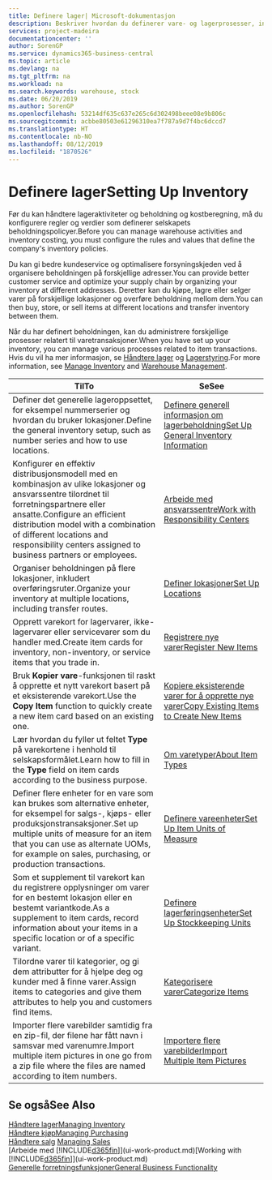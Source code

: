 ```yaml
---
title: Definere lager| Microsoft-dokumentasjon
description: Beskriver hvordan du definerer vare- og lagerprosesser, inkludert overføringsruter og lokasjoner, for eksempel lagre.
services: project-madeira
documentationcenter: ''
author: SorenGP
ms.service: dynamics365-business-central
ms.topic: article
ms.devlang: na
ms.tgt_pltfrm: na
ms.workload: na
ms.search.keywords: warehouse, stock
ms.date: 06/20/2019
ms.author: SorenGP
ms.openlocfilehash: 53214df635c637e265c6d302498beee08e9b806c
ms.sourcegitcommit: acbbe80503e61296310ea7f787a9d7f4bc6dccd7
ms.translationtype: HT
ms.contentlocale: nb-NO
ms.lasthandoff: 08/12/2019
ms.locfileid: "1870526"
---
```

# <a name="setting-up-inventory"></a><span data-ttu-id="20df0-103">Definere lager</span><span class="sxs-lookup"><span data-stu-id="20df0-103">Setting Up Inventory</span></span>
<span data-ttu-id="20df0-104">Før du kan håndtere lageraktiviteter og beholdning og kostberegning, må du konfigurere regler og verdier som definerer selskapets beholdningspolicyer.</span><span class="sxs-lookup"><span data-stu-id="20df0-104">Before you can manage warehouse activities and inventory costing, you must configure the rules and values that define the company's inventory policies.</span></span>

<span data-ttu-id="20df0-105">Du kan gi bedre kundeservice og optimalisere forsyningskjeden ved å organisere beholdningen på forskjellige adresser.</span><span class="sxs-lookup"><span data-stu-id="20df0-105">You can provide better customer service and optimize your supply chain by organizing your inventory at different addresses.</span></span> <span data-ttu-id="20df0-106">Deretter kan du kjøpe, lagre eller selger varer på forskjellige lokasjoner og overføre beholdning mellom dem.</span><span class="sxs-lookup"><span data-stu-id="20df0-106">You can then buy, store, or sell items at different locations and transfer inventory between them.</span></span>

<span data-ttu-id="20df0-107">Når du har definert beholdningen, kan du administrere forskjellige prosesser relatert til varetransaksjoner.</span><span class="sxs-lookup"><span data-stu-id="20df0-107">When you have set up your inventory, you can manage various processes related to item transactions.</span></span> <span data-ttu-id="20df0-108">Hvis du vil ha mer informasjon, se [Håndtere lager](inventory-manage-inventory.md) og [Lagerstyring](warehouse-manage-warehouse.md).</span><span class="sxs-lookup"><span data-stu-id="20df0-108">For more information, see [Manage Inventory](inventory-manage-inventory.md) and [Warehouse Management](warehouse-manage-warehouse.md).</span></span>

| <span data-ttu-id="20df0-109">Til</span><span class="sxs-lookup"><span data-stu-id="20df0-109">To</span></span> | <span data-ttu-id="20df0-110">Se</span><span class="sxs-lookup"><span data-stu-id="20df0-110">See</span></span> |
| --- | --- |
| <span data-ttu-id="20df0-111">Definer det generelle lageroppsettet, for eksempel nummerserier og hvordan du bruker lokasjoner.</span><span class="sxs-lookup"><span data-stu-id="20df0-111">Define the general inventory setup, such as number series and how to use locations.</span></span> |[<span data-ttu-id="20df0-112">Definere generell informasjon om lagerbeholdning</span><span class="sxs-lookup"><span data-stu-id="20df0-112">Set Up General Inventory Information</span></span>](inventory-how-setup-general.md) |
|<span data-ttu-id="20df0-113">Konfigurer en effektiv distribusjonsmodell med en kombinasjon av ulike lokasjoner og ansvarssentre tilordnet til forretningspartnere eller ansatte.</span><span class="sxs-lookup"><span data-stu-id="20df0-113">Configure an efficient distribution model with a combination of different locations and responsibility centers assigned to business partners or employees.</span></span>|[<span data-ttu-id="20df0-114">Arbeide med ansvarssentre</span><span class="sxs-lookup"><span data-stu-id="20df0-114">Work with Responsibility Centers</span></span>](inventory-responsibility-centers.md)|
| <span data-ttu-id="20df0-115">Organiser beholdningen på flere lokasjoner, inkludert overføringsruter.</span><span class="sxs-lookup"><span data-stu-id="20df0-115">Organize your inventory at multiple locations, including transfer routes.</span></span> |[<span data-ttu-id="20df0-116">Definer lokasjoner</span><span class="sxs-lookup"><span data-stu-id="20df0-116">Set Up Locations</span></span>](inventory-how-register-new-items.md) |
| <span data-ttu-id="20df0-117">Opprett varekort for lagervarer, ikke-lagervarer eller servicevarer som du handler med.</span><span class="sxs-lookup"><span data-stu-id="20df0-117">Create item cards for inventory, non-inventory, or service items that you trade in.</span></span> |[<span data-ttu-id="20df0-118">Registrere nye varer</span><span class="sxs-lookup"><span data-stu-id="20df0-118">Register New Items</span></span>](inventory-how-register-new-items.md) |
|<span data-ttu-id="20df0-119">Bruk **Kopier vare**-funksjonen til raskt å opprette et nytt varekort basert på et eksisterende varekort.</span><span class="sxs-lookup"><span data-stu-id="20df0-119">Use the **Copy Item** function to quickly create a new item card based on an existing one.</span></span>|[<span data-ttu-id="20df0-120">Kopiere eksisterende varer for å opprette nye varer</span><span class="sxs-lookup"><span data-stu-id="20df0-120">Copy Existing Items to Create New Items</span></span>](inventory-how-copy-items.md)|
|<span data-ttu-id="20df0-121">Lær hvordan du fyller ut feltet **Type** på varekortene i henhold til selskapsformålet.</span><span class="sxs-lookup"><span data-stu-id="20df0-121">Learn how to fill in the **Type** field on item cards according to the business purpose.</span></span>|[<span data-ttu-id="20df0-122">Om varetyper</span><span class="sxs-lookup"><span data-stu-id="20df0-122">About Item Types</span></span>](inventory-about-item-types.md)|
|<span data-ttu-id="20df0-123">Definer flere enheter for en vare som kan brukes som alternative enheter, for eksempel for salgs-, kjøps- eller produksjonstransaksjoner.</span><span class="sxs-lookup"><span data-stu-id="20df0-123">Set up multiple units of measure for an item that you can use as alternate UOMs, for example on sales, purchasing, or production transactions.</span></span>|[<span data-ttu-id="20df0-124">Definere vareenheter</span><span class="sxs-lookup"><span data-stu-id="20df0-124">Set Up Item Units of Measure</span></span>](inventory-how-setup-units-of-measure.md)|
|<span data-ttu-id="20df0-125">Som et supplement til varekort kan du registrere opplysninger om varer for en bestemt lokasjon eller en bestemt variantkode.</span><span class="sxs-lookup"><span data-stu-id="20df0-125">As a supplement to item cards, record information about your items in a specific location or of a specific variant.</span></span>|[<span data-ttu-id="20df0-126">Definere lagerføringsenheter</span><span class="sxs-lookup"><span data-stu-id="20df0-126">Set Up Stockkeeping Units</span></span>](inventory-how-to-set-up-stockkeeping-units.md)|
| <span data-ttu-id="20df0-127">Tilordne varer til kategorier, og gi dem attributter for å hjelpe deg og kunder med å finne varer.</span><span class="sxs-lookup"><span data-stu-id="20df0-127">Assign items to categories and give them attributes to help you and customers find items.</span></span> |[<span data-ttu-id="20df0-128">Kategorisere varer</span><span class="sxs-lookup"><span data-stu-id="20df0-128">Categorize Items</span></span>](inventory-how-categorize-items.md) |
|<span data-ttu-id="20df0-129">Importer flere varebilder samtidig fra en zip-fil, der filene har fått navn i samsvar med varenumre.</span><span class="sxs-lookup"><span data-stu-id="20df0-129">Import multiple item pictures in one go from a zip file where the files are named according to item numbers.</span></span>|[<span data-ttu-id="20df0-130">Importere flere varebilder</span><span class="sxs-lookup"><span data-stu-id="20df0-130">Import Multiple Item Pictures</span></span>](inventory-how-import-item-pictures.md)|

## <a name="see-also"></a><span data-ttu-id="20df0-131">Se også</span><span class="sxs-lookup"><span data-stu-id="20df0-131">See Also</span></span>
[<span data-ttu-id="20df0-132">Håndtere lager</span><span class="sxs-lookup"><span data-stu-id="20df0-132">Managing Inventory</span></span>](inventory-manage-inventory.md)  
[<span data-ttu-id="20df0-133">Håndtere kjøp</span><span class="sxs-lookup"><span data-stu-id="20df0-133">Managing Purchasing</span></span>](purchasing-manage-purchasing.md)  
<span data-ttu-id="20df0-134">[Håndtere salg](sales-manage-sales.md)  </span><span class="sxs-lookup"><span data-stu-id="20df0-134">[Managing Sales](sales-manage-sales.md)  </span></span>  
<span data-ttu-id="20df0-135">[Arbeide med [!INCLUDE[d365fin](includes/d365fin_md.md)]](ui-work-product.md)</span><span class="sxs-lookup"><span data-stu-id="20df0-135">[Working with [!INCLUDE[d365fin](includes/d365fin_md.md)]](ui-work-product.md)</span></span>  
[<span data-ttu-id="20df0-136">Generelle forretningsfunksjoner</span><span class="sxs-lookup"><span data-stu-id="20df0-136">General Business Functionality</span></span>](ui-across-business-areas.md)
